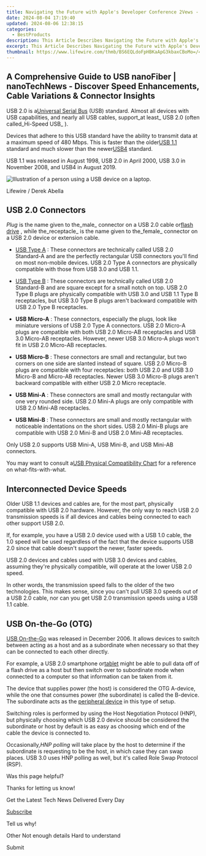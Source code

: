 ```yaml
---
title: Navigating the Future with Apple's Developer Conference 2Vews - Announcements, News, and Insights Revealed
date: 2024-08-04 17:19:40
updated: 2024-08-06 12:38:15
categories:
  - BestProducts
description: This Article Describes Navigating the Future with Apple's Developer Conference 2Vews - Announcements, News, and Insights Revealed
excerpt: This Article Describes Navigating the Future with Apple's Developer Conference 2Vews - Announcements, News, and Insights Revealed
thumbnail: https://www.lifewire.com/thmb/BS6EQLdoFpHBKaApG3kbaxCBoMo=/400x300/filters:no_upscale():max_bytes(150000):strip_icc():format(webp)/wwdc-2024-d4e7a013ffd94036a6c5e0f8a23eb2a0.png
---
```


## A Comprehensive Guide to USB nanoFiber | nanoTechNews - Discover Speed Enhancements, Cable Variations & Connector Insights
 USB 2.0 is a[Universal Serial Bus](https://www.lifewire.com/universal-serial-bus-usb-2626039) (USB) standard. Almost all devices with USB capabilities, and nearly all USB cables, support_at least_ USB 2.0 (often called_Hi-Speed USB_ ).

 Devices that adhere to this USB standard have the ability to transmit data at a maximum speed of 480 Mbps. This is faster than the older[USB 1.1](https://www.lifewire.com/what-is-usb-1-1-2626036) standard and much slower than the newer[USB4](https://www.lifewire.com/what-is-usb4-5075506) standard.

 USB 1.1 was released in August 1998, USB 2.0 in April 2000, USB 3.0 in November 2008, and USB4 in August 2019.

![Illustration of a person using a USB device on a laptop.](https://www.lifewire.com/thmb/JHMuTme7vTBFFvh3qADLD-hK6dY=/1500x0/filters:no_upscale():max_bytes(150000):strip_icc():format(webp)/what-is-usb-2-0-2626037-724c3c1c829c42e3b638e9e0c85238cd.png)

 Lifewire / Derek Abella

## USB 2.0 Connectors

_Plug_ is the name given to the_male_ connector on a USB 2.0 cable or[flash drive](https://www.lifewire.com/what-is-a-flash-drive-2625794) , while the_receptacle_ is the name given to the_female_ connector on a USB 2.0 device or extension cable.

* [USB Type A](https://www.lifewire.com/usb-type-a-connector-2626032) : These connectors are technically called USB 2.0 Standard-A and are the perfectly rectangular USB connectors you'll find on most non-mobile devices. USB 2.0 Type A connectors are physically compatible with those from USB 3.0 and USB 1.1.
* [USB Type B](https://www.lifewire.com/usb-type-b-connector-2626033) : These connectors are technically called USB 2.0 Standard-B and are square except for a small notch on top. USB 2.0 Type B plugs are physically compatible with USB 3.0 and USB 1.1 Type B receptacles, but USB 3.0 Type B plugs aren't backward compatible with USB 2.0 Type B receptacles.
* **USB Micro-A** : These connectors, especially the plugs, look like miniature versions of USB 2.0 Type A connectors. USB 2.0 Micro-A plugs are compatible with both USB 2.0 Micro-AB receptacles and USB 3.0 Micro-AB receptacles. However, newer USB 3.0 Micro-A plugs won't fit in USB 2.0 Micro-AB receptacles.
* **USB Micro-B** : These connectors are small and rectangular, but two corners on one side are slanted instead of square. USB 2.0 Micro-B plugs are compatible with four receptacles: both USB 2.0 and USB 3.0 Micro-B and Micro-AB receptacles. Newer USB 3.0 Micro-B plugs aren't backward compatible with either USB 2.0 Micro receptacle.

* **USB Mini-A** : These connectors are small and mostly rectangular with one very rounded side. USB 2.0 Mini-A plugs are only compatible with USB 2.0 Mini-AB receptacles.
* **USB Mini-B** : These connectors are small and mostly rectangular with noticeable indentations on the short sides. USB 2.0 Mini-B plugs are compatible with USB 2.0 Mini-B and USB 2.0 Mini-AB receptacles.

 Only USB 2.0 supports USB Mini-A, USB Mini-B, and USB Mini-AB connectors.

 You may want to consult a[USB Physical Compatibility Chart](https://www.lifewire.com/usb-physical-compatibility-chart-2624585) for a reference on what-fits-with-what.

## Interconnected Device Speeds

 Older USB 1.1 devices and cables are, for the most part, physically compatible with USB 2.0 hardware. However, the only way to reach USB 2.0 transmission speeds is if all devices and cables being connected to each other support USB 2.0.

 If, for example, you have a USB 2.0 device used with a USB 1.0 cable, the 1.0 speed will be used regardless of the fact that the device supports USB 2.0 since that cable doesn't support the newer, faster speeds.

 USB 2.0 devices and cables used with USB 3.0 devices and cables, assuming they're physically compatible, will operate at the lower USB 2.0 speed.

 In other words, the transmission speed falls to the older of the two technologies. This makes sense, since you can't pull USB 3.0 speeds out of a USB 2.0 cable, nor can you get USB 2.0 transmission speeds using a USB 1.1 cable.

## USB On-the-Go (OTG)

[USB On-the-Go](https://www.lifewire.com/what-is-usb-otg-and-what-does-it-do-4768902) was released in December 2006\. It allows devices to switch between acting as a host and as a subordinate when necessary so that they can be connected to each other directly.

 For example, a USB 2.0 smartphone or[tablet](https://www.lifewire.com/what-is-a-tablet-4157433) might be able to pull data off of a flash drive as a host but then switch over to subordinate mode when connected to a computer so that information can be taken from it.

 The device that supplies power (the host) is considered the OTG A-device, while the one that consumes power (the subordinate) is called the B-device. The subordinate acts as the [peripheral device](https://www.lifewire.com/peripheral-device-2625951) in this type of setup.

 Switching roles is performed by using the Host Negotiation Protocol (HNP), but physically choosing which USB 2.0 device should be considered the subordinate or host by default is as easy as choosing which end of the cable the device is connected to.

 Occasionally,_HNP polling_ will take place by the host to determine if the subordinate is requesting to be the host, in which case they can swap places. USB 3.0 uses HNP polling as well, but it's called Role Swap Protocol (RSP).

Was this page helpful?

Thanks for letting us know!

 Get the Latest Tech News Delivered Every Day

[Subscribe](https://www.lifewire.com/#)

Tell us why!

 Other  Not enough details  Hard to understand

 Submit

<ins class="adsbygoogle"
     style="display:block"
     data-ad-format="autorelaxed"
     data-ad-client="ca-pub-7571918770474297"
     data-ad-slot="1223367746"></ins>



<ins class="adsbygoogle"
     style="display:block"
     data-ad-client="ca-pub-7571918770474297"
     data-ad-slot="8358498916"
     data-ad-format="auto"
     data-full-width-responsive="true"></ins>
